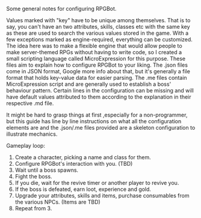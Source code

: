 Some general notes for configuring RPGBot.

Values marked with "key" have to be unique among themselves. That is to say, you can't have an two attributes, skills, classes etc with the same key as these are used to search the various values stored in the game.
With a few exceptions marked as engine-required, everything can be customized. The idea here was to make a flexible engine that would allow people to make server-themed RPGs without having to write code, so I created a small scripting language called MicroExpression for this purpose.
These files aim to explain how to configure RPGBot to your liking.
The .json files come in JSON format, Google more info about that, but it's generally a file format that holds key-value data for easier parsing.
The .me files contain MicroExpression script and are generally used to establish a boss' behaviour pattern.
Certain lines in the configuration can be missing and will have default values attributed to them according to the explanation in their respective .md file.

It might be hard to grasp things at first ,especially for a non-programmer, but this guide has line by line instructions on what all the configuration elements are and the .json/.me files provided are a skeleton configuration to illustrate mechanics.  



Gameplay loop:
1. Create a character, picking a name and class for them.
2. Configure RPGBot's interaction with you. (TBD)
3. Wait until a boss spawns.
4. Fight the boss.
5. If you die, wait for the revive timer or another player to revive you.
6. If the boss is defeated, earn loot, experience and gold.
7. Upgrade your attributes, skills and items, purchase consumables from the various NPCs. (Items are TBD)
8. Repeat from 3.

